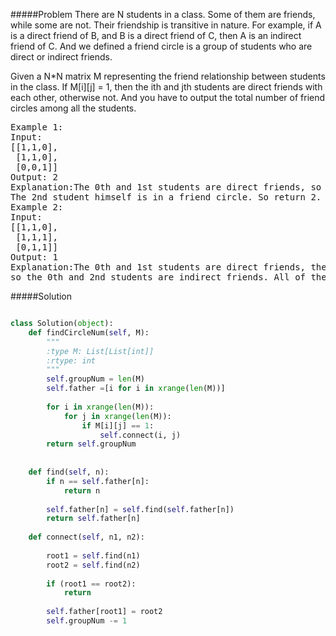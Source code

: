 #####Problem
There are N students in a class. Some of them are friends, while some are not. Their friendship is transitive in nature. For example, if A is a direct friend of B, and B is a direct friend of C, then A is an indirect friend of C. And we defined a friend circle is a group of students who are direct or indirect friends.

Given a N*N matrix M representing the friend relationship between students in the class. If M[i][j] = 1, then the ith and jth students are direct friends with each other, otherwise not. And you have to output the total number of friend circles among all the students.

<pre>
Example 1:
Input: 
[[1,1,0],
 [1,1,0],
 [0,0,1]]
Output: 2
Explanation:The 0th and 1st students are direct friends, so they are in a friend circle. 
The 2nd student himself is in a friend circle. So return 2.
Example 2:
Input: 
[[1,1,0],
 [1,1,1],
 [0,1,1]]
Output: 1
Explanation:The 0th and 1st students are direct friends, the 1st and 2nd students are direct friends, 
so the 0th and 2nd students are indirect friends. All of them are in the same friend circle, so return 1.
</pre>

#####Solution
```python

class Solution(object):
    def findCircleNum(self, M):
        """
        :type M: List[List[int]]
        :rtype: int
        """
        self.groupNum = len(M)
        self.father =[i for i in xrange(len(M))]
        
        for i in xrange(len(M)):
            for j in xrange(len(M)):
                if M[i][j] == 1:
                    self.connect(i, j)
        return self.groupNum
        
    
    def find(self, n):
        if n == self.father[n]:
            return n
        
        self.father[n] = self.find(self.father[n])
        return self.father[n]
    
    def connect(self, n1, n2):
        
        root1 = self.find(n1)
        root2 = self.find(n2)
        
        if (root1 == root2):
            return
        
        self.father[root1] = root2
        self.groupNum -= 1
        
```